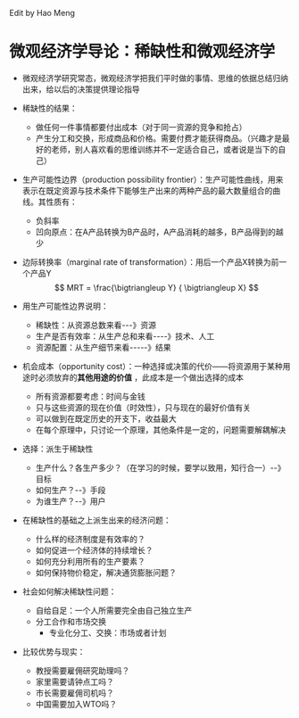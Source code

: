 Edit by Hao Meng

# 微观经济学导论：稀缺性和微观经济学

+ 微观经济学研究常态，微观经济学把我们平时做的事情、思维的依据总结归纳出来，给以后的决策提供理论指导

+ 稀缺性的结果：
  + 做任何一件事情都要付出成本（对于同一资源的竞争和抢占）
  + 产生分工和交换，形成商品和价格。需要付费才能获得商品。（兴趣才是最好的老师，别人喜欢看的思维训练并不一定适合自己，或者说是当下的自己）

+ 生产可能性边界（production possibility frontier）：生产可能性曲线，用来表示在既定资源与技术条件下能够生产出来的两种产品的最大数量组合的曲线。其性质有：

  + 负斜率
  + 凹向原点：在A产品转换为B产品时，A产品消耗的越多，B产品得到的越少

+ 边际转换率（marginal rate of transformation）：用后一个产品X转换为前一个产品Y
  $$
  MRT = \frac{\bigtriangleup Y} { \bigtriangleup X}
  $$

+ 用生产可能性边界说明：
  + 稀缺性：从资源总数来看---》资源
  + 生产是否有效率：从生产总和来看----》技术、人工
  + 资源配置：从生产细节来看-----》结果

+ 机会成本（opportunity cost）：一种选择或决策的代价——将资源用于某种用途时必须放弃的**其他用途的价值** ，此成本是一个做出选择的成本
  +  所有资源都要考虑：时间与金钱
  + 只与这些资源的现在价值（时效性），只与现在的最好价值有关
  + 可以做到在既定历史的开支下，收益最大
  + 在每个原理中，只讨论一个原理，其他条件是一定的，问题需要解耦解决
+ 选择：派生于稀缺性
  + 生产什么？各生产多少？（在学习的时候，要学以致用，知行合一）--》目标
  + 如何生产？--》手段
  + 为谁生产？--》用户

+ 在稀缺性的基础之上派生出来的经济问题：
  + 什么样的经济制度是有效率的？
  + 如何促进一个经济体的持续增长？
  + 如何充分利用所有的生产要素？
  + 如何保持物价稳定，解决通货膨胀问题？
+ 社会如何解决稀缺性问题：
  + 自给自足：一个人所需要完全由自己独立生产
  + 分工合作和市场交换
    + 专业化分工、交换：市场或者计划

+ 比较优势与现实：
  + 教授需要雇佣研究助理吗？
  + 家里需要请钟点工吗？
  + 市长需要雇佣司机吗？
  + 中国需要加入WTO吗？